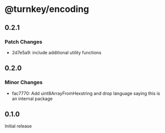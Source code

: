 # @turnkey/encoding

## 0.2.1

### Patch Changes

- 2d7e5a9: include additional utility functions


## 0.2.0

### Minor Changes

- fac7770: Add uint8ArrayFromHexstring and drop language saying this is an internal package

## 0.1.0

Initial release
